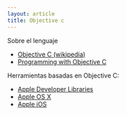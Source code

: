 ```yaml
---
layout: article
title: Objective c
---
```


Sobre el lenguaje

- [Objective C (wikipedia)](http://en.wikipedia.org/wiki/Objective-C)
- [Programming with Objective C](http://developer.apple.com/library/mac/#documentation/Cocoa/Conceptual/ProgrammingWithObjectiveC/Introduction/Introduction.html)

Herramientas basadas en Objective C:

- [Apple Developer Libraries](http://developer.apple.com/library/mac/navigation/)
- [Apple OS X](http://www.apple.com/osx/)
- [Apple iOS](http://www.apple.com/ios/)
